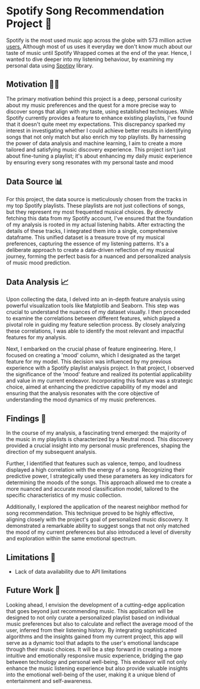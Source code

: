 # Spotify Song Recommendation Project 🎵
Spotify is the most used music app across the globe with 573 million active [users.](https://thesocialshepherd.com/blog/spotify-statistics#:~:text=Spotify%20User%20Statistics,-Now%2C%20the%20question&text=As%20the%20foremost%20global%20audio,more%20than%20180%20markets%20worldwide.) Although most of us uses it everyday we don't know much about our taste of music until Spotify Wrapped comes at the end of the year. Hence, I wanted to dive deeper into my listening behaviour, by examining my personal data using [Spotipy](https://spotipy.readthedocs.io/en/2.22.1/) library.  
## Motivation 💪🏻
The primary motivation behind this project is a deep, personal curiosity about my music preferences and the quest for a more precise way to discover songs that align with my taste, using established techniques. While Spotify currently provides a feature to enhance existing playlists, I've found that it doesn't quite meet my expectations. This discrepancy sparked my interest in investigating whether I could achieve better results in identifying songs that not only match but also enrich my top playlists. By harnessing the power of data analysis and machine learning, I aim to create a more tailored and satisfying music discovery experience. This project isn't just about fine-tuning a playlist; it's about enhancing my daily music experience by ensuring every song resonates with my personal taste and mood
## Data Source 📊
For this project, the data source is meticulously chosen from the tracks in my top Spotify playlists. These playlists are not just collections of songs, but they represent my most frequented musical choices. By directly fetching this data from my Spotify account, I've ensured that the foundation of my analysis is rooted in my actual listening habits. After extracting the details of these tracks, I integrated them into a single, comprehensive dataframe. This unified dataset is a treasure trove of my musical preferences, capturing the essence of my listening patterns. It's a deliberate approach to create a data-driven reflection of my musical journey, forming the perfect basis for a nuanced and personalized analysis of music mood prediction.
## Data Analysis 📈
Upon collecting the data, I delved into an in-depth feature analysis using powerful visualization tools like Matplotlib and Seaborn. This step was crucial to understand the nuances of my dataset visually. I then proceeded to examine the correlations between different features, which played a pivotal role in guiding my feature selection process. By closely analyzing these correlations, I was able to identify the most relevant and impactful features for my analysis.

Next, I embarked on the crucial phase of feature engineering. Here, I focused on creating a 'mood' column, which I designated as the target feature for my model. This decision was influenced by my previous experience with a Spotify playlist analysis project. In that project, I observed the significance of the 'mood' feature and realized its potential applicability and value in my current endeavor. Incorporating this feature was a strategic choice, aimed at enhancing the predictive capability of my model and ensuring that the analysis resonates with the core objective of understanding the mood dynamics of my music preferences.
## Findings 🔎
In the course of my analysis, a fascinating trend emerged: the majority of the music in my playlists is characterized by a Neutral mood. This discovery provided a crucial insight into my personal music preferences, shaping the direction of my subsequent analysis.

Further, I identified that features such as valence, tempo, and loudness displayed a high correlation with the energy of a song. Recognizing their predictive power, I strategically used these parameters as key indicators for determining the moods of the songs. This approach allowed me to create a more nuanced and accurate mood classification model, tailored to the specific characteristics of my music collection.

Additionally, I explored the application of the nearest neighbor method for song recommendation. This technique proved to be highly effective, aligning closely with the project's goal of personalized music discovery. It demonstrated a remarkable ability to suggest songs that not only matched the mood of my current preferences but also introduced a level of diversity and exploration within the same emotional spectrum.
## Limitations 🚩
- Lack of data availability due to API limitations

## Future Work 🔭
Looking ahead, I envision the development of a cutting-edge application that goes beyond just recommending music. This application will be designed to not only curate a personalized playlist based on individual music preferences but also to calculate and reflect the average mood of the user, inferred from their listening history. By integrating sophisticated algorithms and the insights gained from my current project, this app will serve as a dynamic tool that adapts to the user's emotional landscape through their music choices. It will be a step forward in creating a more intuitive and emotionally responsive music experience, bridging the gap between technology and personal well-being. This endeavor will not only enhance the music listening experience but also provide valuable insights into the emotional well-being of the user, making it a unique blend of entertainment and self-awareness.